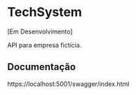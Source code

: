 # TechSystem

[Em Desenvolvimento]

API para empresa fictícia.

## Documentação

https://localhost:5001/swagger/index.html
